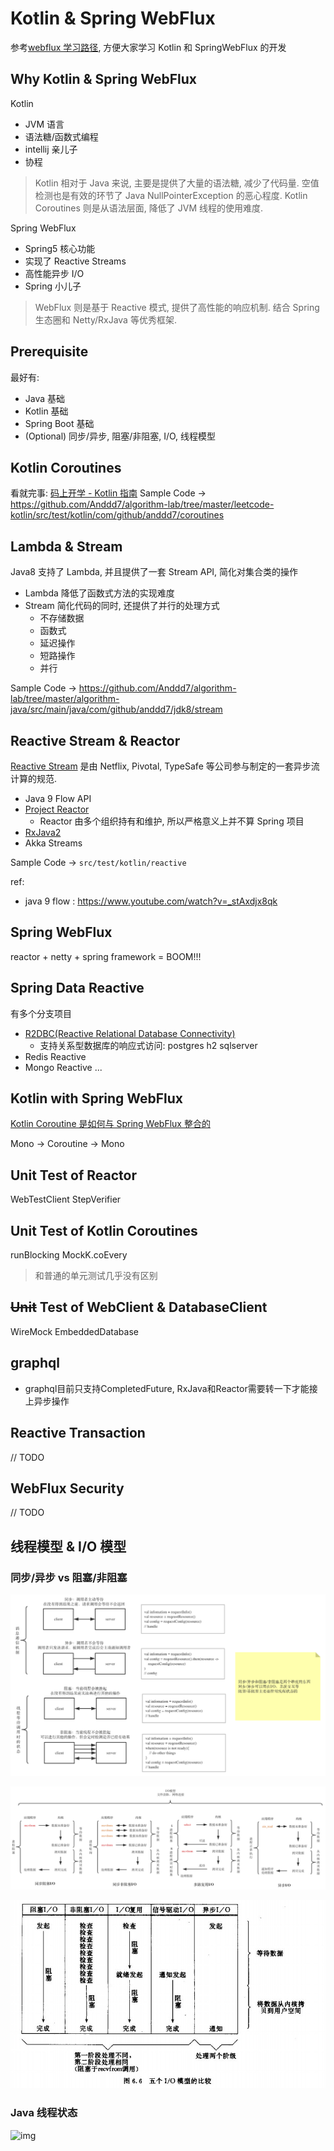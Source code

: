 # Kotlin & Spring WebFlux

参考[webflux 学习路径](https://xwjie.github.io/webflux/webflux-study-path.html), 方便大家学习 Kotlin 和 SpringWebFlux 的开发

## Why Kotlin & Spring WebFlux

Kotlin

- JVM 语言
- 语法糖/函数式编程
- intellij 亲儿子
- 协程

> Kotlin 相对于 Java 来说, 主要是提供了大量的语法糖, 减少了代码量.
> 空值检测也是有效的环节了 Java NullPointerException 的恶心程度.
> Kotlin Coroutines 则是从语法层面, 降低了 JVM 线程的使用难度.

Spring WebFlux

- Spring5 核心功能
- 实现了 Reactive Streams
- 高性能异步 I/O
- Spring 小儿子

> WebFlux 则是基于 Reactive 模式, 提供了高性能的响应机制. 结合 Spring 生态圈和 Netty/RxJava 等优秀框架.

## Prerequisite

最好有:

- Java 基础
- Kotlin 基础
- Spring Boot 基础
- (Optional) 同步/异步, 阻塞/非阻塞, I/O, 线程模型

## Kotlin Coroutines

看就完事: [码上开学 - Kotlin 指南](https://kaixue.io/)
Sample Code -> https://github.com/Anddd7/algorithm-lab/tree/master/leetcode-kotlin/src/test/kotlin/com/github/anddd7/coroutines

## Lambda & Stream

Java8 支持了 Lambda, 并且提供了一套 Stream API, 简化对集合类的操作

- Lambda 降低了函数式方法的实现难度
- Stream 简化代码的同时, 还提供了并行的处理方式
  - 不存储数据
  - 函数式
  - 延迟操作
  - 短路操作
  - 并行

Sample Code -> https://github.com/Anddd7/algorithm-lab/tree/master/algorithm-java/src/main/java/com/github/anddd7/jdk8/stream

## Reactive Stream & Reactor

[Reactive Stream](https://www.reactive-streams.org/) 是由 Netflix, Pivotal, TypeSafe 等公司参与制定的一套异步流计算的规范.

- Java 9 Flow API
- [Project Reactor](https://github.com/reactor/reactor)
  - Reactor 由多个组织持有和维护, 所以严格意义上并不算 Spring 项目
- [RxJava2](https://github.com/ReactiveX/RxJava/tree/2.x)
- Akka Streams

Sample Code -> `src/test/kotlin/reactive`

ref:

- java 9 flow : https://www.youtube.com/watch?v=_stAxdjx8qk

## Spring WebFlux

reactor + netty + spring framework = BOOM!!!

## Spring Data Reactive

有多个分支项目

- [R2DBC(Reactive Relational Database Connectivity)](https://spring.io/projects/spring-data-r2dbc)
  - 支持关系型数据库的响应式访问: postgres h2 sqlserver
- Redis Reactive
- Mongo Reactive
  ...

## Kotlin with Spring WebFlux

[Kotlin Coroutine 是如何与 Spring WebFlux 整合的](https://www.jianshu.com/p/17d93f1afc50)

Mono -> Coroutine -> Mono

## Unit Test of Reactor

WebTestClient
StepVerifier

## Unit Test of Kotlin Coroutines

runBlocking
MockK.coEvery

> 和普通的单元测试几乎没有区别

## ~~Unit~~ Test of WebClient & DatabaseClient

WireMock
EmbeddedDatabase

## graphql 

- graphql目前只支持CompletedFuture, RxJava和Reactor需要转一下才能接上异步操作

## Reactive Transaction

// TODO

## WebFlux Security

// TODO

## 线程模型 & I/O 模型

### 同步/异步 vs 阻塞/非阻塞

![img](./images/sync-async-blocking-nonblocking.png)

![img](./images/io模型.png)

![img](./images/5-io-model.png)

### Java 线程状态

![img](https://img-blog.csdnimg.cn/20181120173640764.jpeg?x-oss-process=image/watermark,type_ZmFuZ3poZW5naGVpdGk,shadow_10,text_aHR0cHM6Ly9ibG9nLmNzZG4ubmV0L3BhbmdlMTk5MQ==,size_16,color_FFFFFF,t_70)
